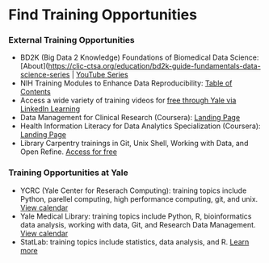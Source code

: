 # Find Training Opportunities 

### External Training Opportunities
* BD2K (Big Data 2 Knowledge) Foundations of Biomedical Data Science: [About](https://clic-ctsa.org/education/bd2k-guide-fundamentals-data-science-series | [YouTube Series](https://www.youtube.com/channel/UCKIDQOa0JcUd3K9C1TS7FLQ/videos)
* NIH Training Modules to Enhance Data Reproducibility: [Table of Contents](https://www.nigms.nih.gov/training/pages/clearinghouse-for-training-modules-to-enhance-data-reproducibility.aspx)
* Access a wide variety of training videos for [free through Yale via LinkedIn Learning](https://your.yale.edu/yale-link/linkedin-learning)
* Data Management for Clinical Research (Coursera): [Landing Page](https://www.coursera.org/learn/clinical-data-management)
* Health Information Literacy for Data Analytics Specialization (Coursera): [Landing Page](https://www.coursera.org/specializations/healthcare-information-literacy-data-analytics)
* Library Carpentry trainings in Git, Unix Shell, Working with Data, and Open Refine. [Access for free](https://librarycarpentry.org/lc-overview/index.html)


### Training Opportunities at Yale
* YCRC (Yale Center for Reserach Computing): training topics include Python, parellel computing, high performance computing, git, and unix. [View calendar](https://research.computing.yale.edu/calendar)
* Yale Medical Library: training topics include Python, R, bioinformatics data analysis, working with data, Git, and Research Data Management. [View calendar](https://library.medicine.yale.edu/classes)  
* StatLab: training topics include statistics, data analysis, and R. [Learn more](https://marx.library.yale.edu/data-gis-statistical-support/statistical-support/workshops?_ga=2.231268440.670889774.1607372175-308260960.1575385125)
